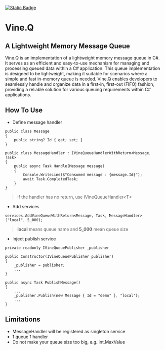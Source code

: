 [![Static Badge](https://img.shields.io/badge/nuget-1.0.0-blue)](https://www.nuget.org/packages/Vine.Q/)
# Vine.Q
## A Lightweight Memory Message Queue
Vine.Q is an implementation of a lightweight memory message queue in C#. It serves as an efficient and easy-to-use mechanism for managing and processing queued data within a C# application. This queue implementation is designed to be lightweight, making it suitable for scenarios where a simple and fast in-memory queue is needed. Vine.Q enables developers to seamlessly handle and organize data in a first-in, first-out (FIFO) fashion, providing a reliable solution for various queuing requirements within C# applications.

## How To Use
* Define message handler
```
public class Message
{
    public string? Id { get; set; }
}

public class MessageHandler : IVineQueueHandlerWithReturn<Message, Task>
{
    public async Task Handle(Message message)
    {
        Console.WriteLine($"Consumed message : {message.Id}");
        await Task.CompletedTask;
    }
}
```
> if the handler has no return, use IVineQueueHandler\<T\>

* Add services
```
services.AddVineQueueWithReturn<Message, Task, MessageHandler>("local", 5_000);
```
> **local** means queue name and **5_000** mean queue size

* Inject publish service
```
private readonly IVineQueuePublisher _publisher

public Constructor(IVineQueuePublisher publisher)
{
    _publisher = publisher;
    ...
}

public async Task PublishMessage()
{
    ...
    _publisher.Publish(new Message { Id = "demo" }, "local");
    ...
}
```
## Limitations
* MessageHandler will be registered as singleton service
* 1 queue 1 handler
* Do not make your queue size too big, e.g. int.MaxValue
